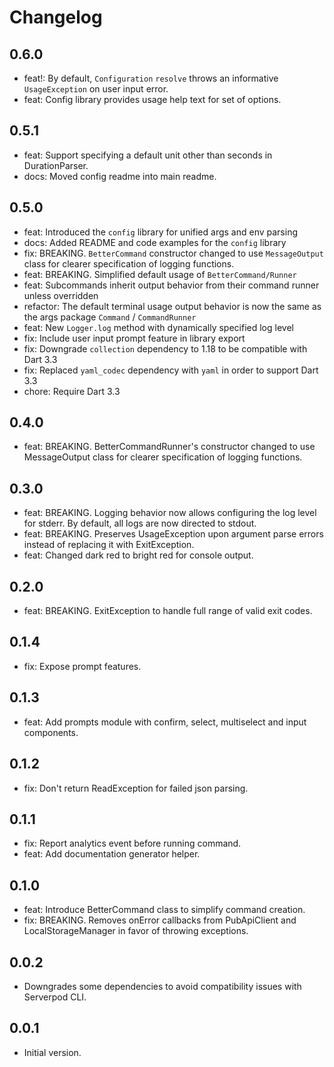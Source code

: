 # Changelog

## 0.6.0
- feat!: By default, `Configuration` `resolve` throws an informative `UsageException` on user input error.
- feat: Config library provides usage help text for set of options.

## 0.5.1
- feat: Support specifying a default unit other than seconds in DurationParser.
- docs: Moved config readme into main readme.

## 0.5.0

- feat: Introduced the `config` library for unified args and env parsing
- docs: Added README and code examples for the `config` library
- fix: BREAKING. `BetterCommand` constructor changed to use `MessageOutput` class for clearer specification of logging functions.
- feat: BREAKING. Simplified default usage of `BetterCommand/Runner`
- feat: Subcommands inherit output behavior from their command runner unless overridden
- refactor: The default terminal usage output behavior is now the same as the args package `Command` / `CommandRunner`
- feat: New `Logger.log` method with dynamically specified log level
- fix: Include user input prompt feature in library export
- fix: Downgrade `collection` dependency to 1.18 to be compatible with Dart 3.3
- fix: Replaced `yaml_codec` dependency with `yaml` in order to support Dart 3.3
- chore: Require Dart 3.3

## 0.4.0

- feat: BREAKING. BetterCommandRunner's constructor changed to use MessageOutput class for clearer specification of logging functions.

## 0.3.0

- feat: BREAKING. Logging behavior now allows configuring the log level for stderr. By default, all logs are now directed to stdout.
- feat: BREAKING. Preserves UsageException upon argument parse errors instead of replacing it with ExitException.
- feat: Changed dark red to bright red for console output.

## 0.2.0

- feat: BREAKING. ExitException to handle full range of valid exit codes.

## 0.1.4

- fix: Expose prompt features.

## 0.1.3

- feat: Add prompts module with confirm, select, multiselect and input components.

## 0.1.2

- fix: Don't return ReadException for failed json parsing.

## 0.1.1

- fix: Report analytics event before running command.
- feat: Add documentation generator helper.

## 0.1.0

- feat: Introduce BetterCommand class to simplify command creation.
- fix: BREAKING. Removes onError callbacks from PubApiClient and LocalStorageManager in favor of throwing exceptions.

## 0.0.2

- Downgrades some dependencies to avoid compatibility issues with Serverpod CLI.

## 0.0.1

- Initial version.
